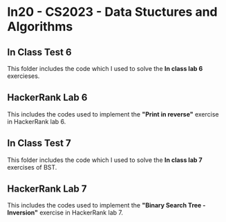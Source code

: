 # ln20 - CS2023 - Data Stuctures and Algorithms

## In Class Test 6
This folder includes the code which I used to solve the **In class lab 6** exercieses.  

## HackerRank Lab 6
This  includes the codes  used to implement the **"Print in reverse"** exercise in HackerRank lab 6. 

## In Class Test 7
This folder includes the code which I used to solve the **In class lab 7** exercises of BST.  

## HackerRank Lab 7
This  includes the codes used to implement the **"Binary Search Tree - Inversion"** exercise in HackerRank lab 7. 
